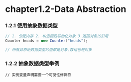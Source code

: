 chapter1.2-Data Abstraction
===========================

### 1.2.1 使用抽象数据类型

```java
// 1. 分配内存 2. 构造函数初始化对象 3.返回对象的引用
Counter heads = new Counter("heads");

// 所有非原始数据类型的值都是对象,数组也是对象
```

### 1.2.2 抽象数据类型举例

```
// 实例变量声明需要一个可见性修饰符
```
